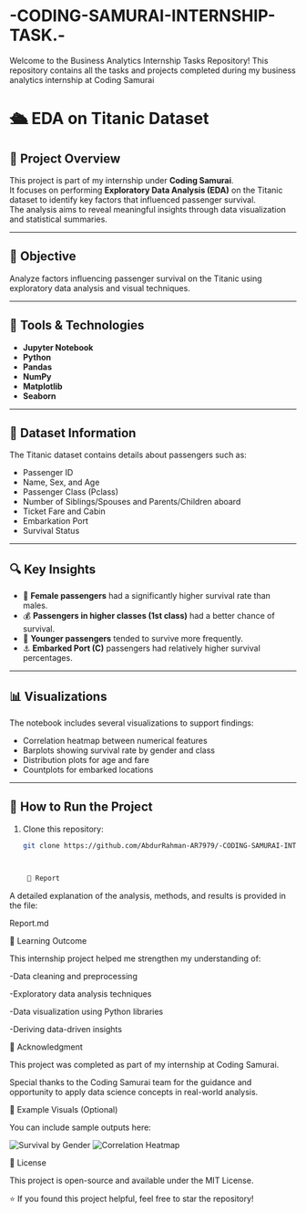 # -CODING-SAMURAI-INTERNSHIP-TASK.-
Welcome to the Business Analytics Internship Tasks Repository! This repository contains all the tasks and projects completed during my business analytics internship at Coding Samurai
# 🛳️ EDA on Titanic Dataset

## 📘 Project Overview
This project is part of my internship under **Coding Samurai**.  
It focuses on performing **Exploratory Data Analysis (EDA)** on the Titanic dataset to identify key factors that influenced passenger survival.  
The analysis aims to reveal meaningful insights through data visualization and statistical summaries.

---

## 🎯 Objective
Analyze factors influencing passenger survival on the Titanic using exploratory data analysis and visual techniques.

---

## 🧰 Tools & Technologies
- **Jupyter Notebook**
- **Python**
- **Pandas**
- **NumPy**
- **Matplotlib**
- **Seaborn**

---

## 📂 Dataset Information
The Titanic dataset contains details about passengers such as:
- Passenger ID  
- Name, Sex, and Age  
- Passenger Class (Pclass)  
- Number of Siblings/Spouses and Parents/Children aboard  
- Ticket Fare and Cabin  
- Embarkation Port  
- Survival Status  

---

## 🔍 Key Insights
- 🎀 **Female passengers** had a significantly higher survival rate than males.  
- 💰 **Passengers in higher classes (1st class)** had a better chance of survival.  
- 👶 **Younger passengers** tended to survive more frequently.  
- ⚓ **Embarked Port (C)** passengers had relatively higher survival percentages.

---

## 📊 Visualizations
The notebook includes several visualizations to support findings:
- Correlation heatmap between numerical features  
- Barplots showing survival rate by gender and class  
- Distribution plots for age and fare  
- Countplots for embarked locations  

---

## 🚀 How to Run the Project
1. Clone this repository:
   ```bash
   git clone https://github.com/AbdurRahman-AR7979/-CODING-SAMURAI-INTERNSHIP-TASK-.git



    📄 Report

A detailed explanation of the analysis, methods, and results is provided in the file:

Report.md

🧠 Learning Outcome

This internship project helped me strengthen my understanding of:

-Data cleaning and preprocessing

-Exploratory data analysis techniques

-Data visualization using Python libraries

-Deriving data-driven insights

🙌 Acknowledgment

This project was completed as part of my internship at Coding Samurai.

Special thanks to the Coding Samurai team for the guidance and opportunity to apply data science concepts in real-world analysis.

📸 Example Visuals (Optional)

You can include sample outputs here:

![Survival by Gender](images/survival_by_gender.png)
![Correlation Heatmap](images/correlation_heatmap.png)

🧾 License

This project is open-source and available under the MIT License.

⭐ If you found this project helpful, feel free to star the repository!

